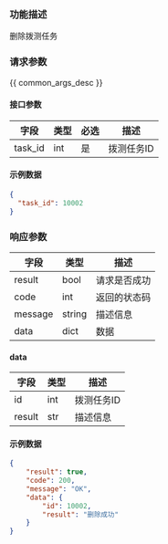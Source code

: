 ### 功能描述

删除拨测任务

### 请求参数

{{ common_args_desc }}

#### 接口参数

| 字段      | 类型        | 必选 | 描述     |
|---------|-----------|----|--------|
| task_id | int       | 是  | 拨测任务ID |

#### 示例数据
```json
{
  "task_id": 10002
}
```

### 响应参数

| 字段    | 类型   | 描述         |
| ------- | ------ | ------------ |
| result  | bool   | 请求是否成功 |
| code    | int    | 返回的状态码 |
| message | string | 描述信息     |
| data    | dict   | 数据         |

#### data

| 字段     | 类型  | 描述     |
|--------|-----|--------|
| id     | int | 拨测任务ID |
| result | str | 描述信息   |

#### 示例数据
```json
{
    "result": true,
    "code": 200,
    "message": "OK",
    "data": {
        "id": 10002,
        "result": "删除成功"
    }
}
```
